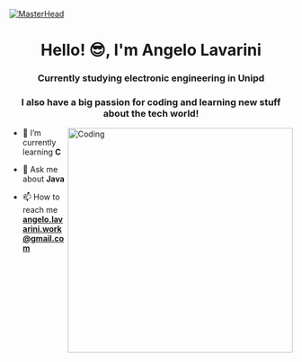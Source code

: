 [![MasterHead](https://repository-images.githubusercontent.com/588181932/e36ec678-7984-4cdd-8e4c-a3932772ff8e)](https://AngeloLCode.io)
<h1 align="center">Hello! 😎, I'm Angelo Lavarini</h1>
<h3 align="center">Currently studying electronic engineering in Unipd</h3>
<h3 align="center">I also have a big passion for coding and learning new stuff about the tech world!</h3>
<img align="right" alt="Coding" width="400" src="https://gifdb.com/images/high/coding-animated-laptop-flow-stream-ja04010rm5o68zfk.webp">

- 🌱 I’m currently learning **C**

- 💬 Ask me about **Java**

- 📫 How to reach me **angelo.lavarini.work@gmail.com**
</p>
